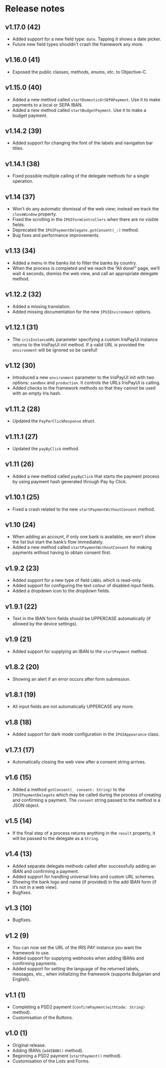 # Release notes

## v1.17.0 (42)
- Added support for a new field type: `date`. Tapping it shows a date picker.
- Future new field types shouldn't crash the framework any more.

## v1.16.0 (41)
- Exposed the public classes, methods, enums, etc. to Objective-C.

## v1.15.0 (40)
- Added a new method called `startDomesticOrSEPAPayment`. Use it to make payments to a local or SEPA IBAN.
- Added a new method called `startBudgetPayment`. Use it to make a budget payment.

## v1.14.2 (39)
- Added support for changing the font of the labels and navigation bar titles.

## v1.14.1 (38)
- Fixed possible multiple calling of the delegate methods for a single operation.

## v1.14 (37)
- Won't do any automatic dismissal of the web view; instead we track the `closeWindow` property.
- Fixed the scrolling in the `IPUIFormControllers` when there are no visible fields.
- Deprecated the `IPUIPaymentDelegate.gotConsent(_:)` method.
- Bug fixes and performance improvements.

## v1.13 (34)
- Added a menu in the banks list to filter the banks by country.
- When the process is completed and we reach the “All done!” page, we’ll wait 4 seconds, dismiss the web view, and call an appropriate delegate method.  

## v1.12.2 (32)
- Added a missing translation.
- Added missing documentation for the new `IPUIEnvironment` options.

## v1.12.1 (31)
- The `irisInstanceURL` parameter specifying a custom IrisPayUI instance returns to the IrisPayUI init method. If a valid URL is provided the `environment` will be ignored so be careful!

## v1.12 (30)
- Introduced a new `environment` parameter to the IrisPayUI init with two options: `sandbox` and `production`. It controls the URLs IrisPayUI is calling.
- Added checks to the framework methods so that they cannot be used with an empty Iris hash.

## v1.11.2 (28)
- Updated the `PayPerClickResponse` struct.

## v1.11.1 (27)
- Updated the `payByClick` method.

## v1.11 (26)
- Added a new method called `payByClick` that starts the payment process by using payment hash generated through Pay by Click.

## v1.10.1 (25)
- Fixed a crash related to the new `startPaymentWithoutConsent` method.

## v1.10 (24)
- When adding an account, if only one bank is available, we won’t show the list but start the bank’s flow immediately.
- Added a new method called `startPaymentWithoutConsent` for making payments without having to obtain consent first.

## v1.9.2 (23)
- Added support for a new type of field `LABEL` which is read-only.
- Added support for configuring the text colour of disabled input fields.
- Added a dropdown icon to the dropdown fields.

## v1.9.1 (22)
- Text in the IBAN form fields should be UPPERCASE automatically (if allowed by the device settings).

## v1.9 (21)
- Added support for supplying an IBAN to the `startPayment` method.

## v1.8.2 (20)
- Showing an alert if an error occurs after form submission.

## v1.8.1 (19)
- All input fields are not automatically UPPERCASE any more.

## v1.8 (18)
- Added support for dark mode configuration in the `IPUIAppearance` class.

## v1.7.1 (17)
- Automatically closing the web view after a consent string arrives.

## v1.6 (15)
- Added a method `gotConsent(_ consent: String)` to the `IPUIPaymentDelegate` which may be called during the process of creating and confirming a payment. The `consent` string passed to the method is a JSON object.

## v1.5 (14)
- If the final step of a process returns anything in the `result` property, it will be passed to the delegate as a `String`.

## v1.4 (13)
- Added separate delegate methods called after successfully adding an IBAN and confirming a payment.
- Added support for handling universal links and custom URL schemes.
- Showing the bank logo and name (if provided) in the add IBAN form (if it’s not in a web view).
- Bugfixes.

## v1.3 (10)
- Bugfixes.

## v1.2 (9)
- You can now set the URL of the IRIS PAY instance you want the framework to use.
- Added support for supplying webhooks when adding IBANs and confirming payments.
- Added support for setting the language of the returned labels, messages, etc., when initializing the framework (supports Bulgarian and English).

## v1.1 (1)
- Completing a PSD2 payment (`confirmPayment(withCode: String)` method).
- Customisation of the Buttons.

## v1.0 (1)
- Original release.
- Adding IBANs (`addIBAN()` method).
- Beginning a PSD2 payment (`startPayment()` method).
- Customisation of the Lists and Forms.
